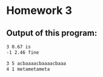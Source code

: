 #  Homework 3
## Output of this program:
```1 0.5 metaprogramming 
3 0.67 is 
-1 2.46 fine 

3 5 acbaaaacbaaaacbaaa 
4 1 metametameta
```

